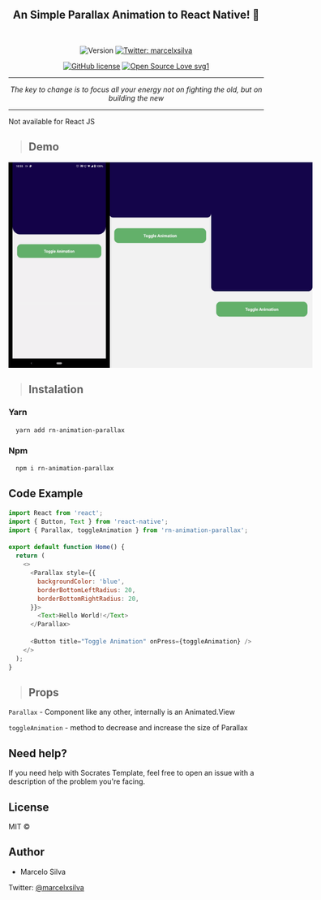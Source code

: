 <p align="center">
</p>
<h2 align="center">
  An Simple Parallax Animation to React Native! 🚀
</h2>

<br>

<div align="center">
<p>
  <img alt="Version" src="https://img.shields.io/badge/version-0.0.1-blue.svg?cacheSeconds=2592000" />
  <a href="https://twitter.com/marcelxsilva" target="_blank">
    <img alt="Twitter: marcelxsilva" src="https://img.shields.io/twitter/follow/marcelxsilva.svg?style=social" />
  </a>

[![GitHub license](https://img.shields.io/github/license/Naereen/StrapDown.js.svg)](https://github.com/Naereen/StrapDown.js/blob/master/LICENSE)
[![Open Source Love svg1](https://badges.frapsoft.com/os/v1/open-source.svg?v=103)](https://github.com/ellerbrock/open-source-badges/)

</p>
</div>

---

<p align='center' >
<i>
The key to change is to focus all your energy not on fighting the old, but on building the new
</i>
</p>

---

Not available for React JS


> ## Demo

<div style="display: flex; justify-content: space-between">
<img src='./demo.gif' width='200' />
<img src='./1.jpeg' width='200' />
<img src='./2.jpeg' width='200' />
</div>

> ## Instalation

### Yarn

```
  yarn add rn-animation-parallax
```

### Npm

```
  npm i rn-animation-parallax
```

## Code Example

```javascript
import React from 'react';
import { Button, Text } from 'react-native';
import { Parallax, toggleAnimation } from 'rn-animation-parallax';

export default function Home() {
  return (
    <>
      <Parallax style={{
        backgroundColor: 'blue',
        borderBottomLeftRadius: 20,
        borderBottomRightRadius: 20,
      }}>
        <Text>Hello World!</Text>
      </Parallax>
      
      <Button title="Toggle Animation" onPress={toggleAnimation} />
    </>
  );
}

```

> ## Props
<code>Parallax</code> - Component like any other, internally is an Animated.View

<code>toggleAnimation</code> - method to decrease and increase the size of Parallax

## Need help?

If you need help with Socrates Template, feel free to open an issue with a description of the problem you're facing.

## License

MIT ©

## Author

- Marcelo Silva

Twitter: [@marcelxsilva](https://github.com/marcelxsilva)
